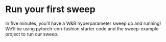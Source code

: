 # Run your first sweep

In five minutes, you’ll have a W&B hyperparameter sweep up and running! We’ll be using pytorch-cnn-fashion starter code and the sweep-example project to run our sweep.
